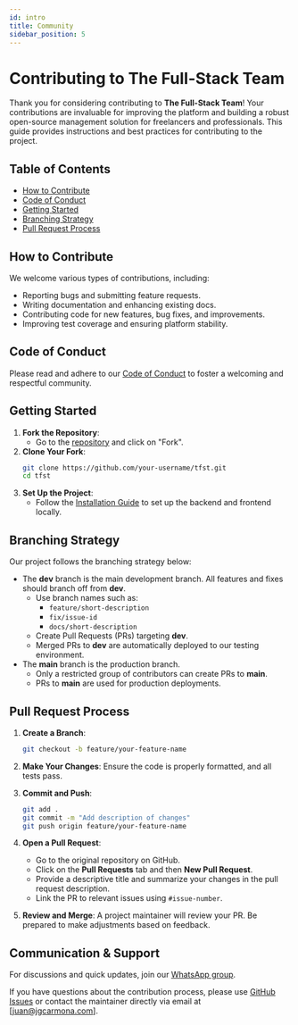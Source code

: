 ```yaml
---
id: intro
title: Community
sidebar_position: 5
---
```

# Contributing to The Full-Stack Team

Thank you for considering contributing to **The Full-Stack Team**! Your contributions are invaluable for improving the platform and building a robust open-source management solution for freelancers and professionals. This guide provides instructions and best practices for contributing to the project.

## Table of Contents

- [How to Contribute](#how-to-contribute)
- [Code of Conduct](#code-of-conduct)
- [Getting Started](#getting-started)
- [Branching Strategy](#branching-strategy)
- [Pull Request Process](#pull-request-process)
<!-- - [Contact](#contact) -->

## How to Contribute

We welcome various types of contributions, including:
- Reporting bugs and submitting feature requests.
- Writing documentation and enhancing existing docs.
- Contributing code for new features, bug fixes, and improvements.
- Improving test coverage and ensuring platform stability.

## Code of Conduct

Please read and adhere to our [Code of Conduct](CODE_OF_CONDUCT.md) to foster a welcoming and respectful community.

## Getting Started

1. **Fork the Repository**: 
   - Go to the [repository](https://github.com/JGCarmona-Consulting/tfst) and click on "Fork".
2. **Clone Your Fork**:
   ```bash
   git clone https://github.com/your-username/tfst.git
   cd tfst
   ```
3. **Set Up the Project**:
   - Follow the [Installation Guide](../install/index.md) to set up the backend and frontend locally.

## Branching Strategy

Our project follows the branching strategy below:

- The **dev** branch is the main development branch. All features and fixes should branch off from **dev**.
  - Use branch names such as:
    - `feature/short-description`
    - `fix/issue-id`
    - `docs/short-description`
  - Create Pull Requests (PRs) targeting **dev**.
  - Merged PRs to **dev** are automatically deployed to our testing environment.
- The **main** branch is the production branch.
  - Only a restricted group of contributors can create PRs to **main**.
  - PRs to **main** are used for production deployments.

## Pull Request Process

1. **Create a Branch**: 
   ```bash
   git checkout -b feature/your-feature-name
   ```
2. **Make Your Changes**: Ensure the code is properly formatted, and all tests pass.
3. **Commit and Push**:
   ```bash
   git add .
   git commit -m "Add description of changes"
   git push origin feature/your-feature-name
   ```
4. **Open a Pull Request**:
   - Go to the original repository on GitHub.
   - Click on the **Pull Requests** tab and then **New Pull Request**.
   - Provide a descriptive title and summarize your changes in the pull request description.
   - Link the PR to relevant issues using `#issue-number`.

5. **Review and Merge**: A project maintainer will review your PR. Be prepared to make adjustments based on feedback.

## Communication & Support

For discussions and quick updates, join our [WhatsApp group](https://chat.whatsapp.com/Jnoi9xHbMQ09fJNpxJA0LJ).

If you have questions about the contribution process, please use [GitHub Issues](https://github.com/juangcarmona/tfst/issues) or contact the maintainer directly via email at [juan@jgcarmona.com].
